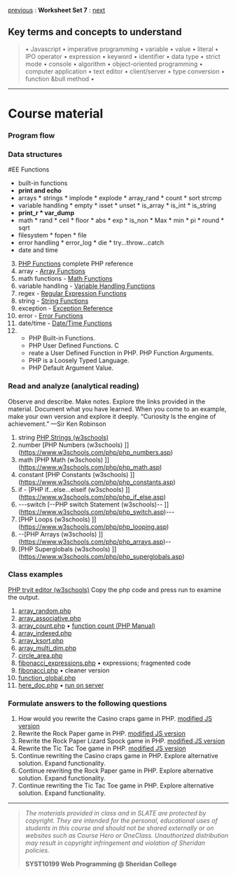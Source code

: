 [previous](set06.md) 
: **Worksheet Set 7**
: [next](set08.md)


## Key terms and concepts to understand
> &bull; Javascript  &bull; imperative programming  &bull; variable  &bull; value  &bull; literal  &bull; IPO operator &bull; expression  &bull; keyword  &bull; identifier  &bull;  data type &bull; strict mode  &bull; console  &bull;  algorithm  &bull; object-oriented programming  &bull; computer application  &bull;  text editor  &bull; client/server  &bull;  type conversion  &bull; function &bull method &bull;
> 
---

# Course material

### Program flow

### Data structures

#EE Functions
* built-in functions
* **print and echo**
* arrays * strings * implode * explode * array_rand * count * sort strcmp
* variable handling * empty * isset * unset * is_array * is_int * is_string 
* **print_r * var_dump**
* math * rand * ceil * floor * abs * exp * is_non * Max * min * pi * round * sqrt
* filesystem * fopen * file
* error handling * error_log * die * try...throw...catch
* date and time

3. [PHP Functions](https://www.w3schools.com/php/php_ref_overview.asp) complete PHP reference
4. array - [Array Functions](https://www.w3schools.com/php/php_ref_array.asp)
5. math functions - [Math Functions](https://www.w3schools.com/php/php_ref_math.asp)
6. variable handling - [Variable Handling Functions](https://www.w3schools.com/php/php_ref_variable_handling.asp)
7. regex -  [Regular Expression Functions](https://www.w3schools.com/php/php_ref_regex.asp)
8. string -  [String Functions](https://www.w3schools.com/php/php_ref_string.asp)
9. exception -  [Exception Reference](https://www.w3schools.com/php/php_ref_exception.asp)
10. error -  [Error Functions](https://www.w3schools.com/php/php_ref_error.asp)
11. date/time -  [Date/Time Functions](https://www.w3schools.com/php/php_ref_date.asp)
12. - PHP Built-in Functions.
    - PHP User Defined Functions. C
    - reate a User Defined Function in PHP. PHP Function Arguments.
    - PHP is a Loosely Typed Language.
    - PHP Default Argument Value. 


### Read and analyze (analytical reading)
Observe and describe. Make notes. Explore the links provided in the material. Document what you have learned. When you come to an example, make your own version and explore it deeply. “Curiosity Is the engine of achievement.” —Sir Ken Robinson
1. string [PHP Strings (w3schools) ](https://www.w3schools.com/php/php_string.asp)
2. number [PHP Numbers (w3schools) ]](https://www.w3schools.com/php/php_numbers.asp)
3. math [PHP Math (w3schools) ]](https://www.w3schools.com/php/php_math.asp)
4. constant [PHP Constants (w3schools) ]](https://www.w3schools.com/php/php_constants.asp)
5. if - [PHP if...else...elseif (w3schools) ]](https://www.w3schools.com/php/php_if_else.asp)
6. ---switch [--PHP switch Statement (w3schools)-- ]](https://www.w3schools.com/php/php_switch.asp)---
7. [PHP Loops (w3schools) ]](https://www.w3schools.com/php/php_looping.asp)
8. --[PHP Arrays (w3schools) ]](https://www.w3schools.com/php/php_arrays.asp)--
9. [PHP Superglobals (w3schools) ]](https://www.w3schools.com/php/php_superglobals.asp)


### Class examples
<a href="https://www.w3schools.com/php/phptryit.asp?filename=tryphp_intro" target="_blank">PHP tryit editor (w3schools)</a> Copy the php code and press run to examine the output.
1. [array_random.php](../examples/set7/array_random.php) 
2. [array_associative.php](../examples/set7/array_associative.php)
3. [array_count.php](../examples/set7/array_count.php) &bull; [function count (PHP Manual)](https://www.php.net/manual/en/function.count.php)
4. [array_indexed.php](../examples/set7/array_indexed.php)
5. [array_ksort.php](../examples/set7/array_ksort.php)
6. [array_multi_dim.php](../examples/set7/array_multi_dim.php)
7. [circle_area.php](../examples/set7/circle_area.php)
8. [fibonacci_expressions.php](../examples/set7/fibonacci_expressions.php) &bull; expressions; fragmented code
9. [fibonacci.php](../examples/set7/fibonacci.php) &bull; cleaner version
10. [function_global.php](../examples/set7/function_global.php)
11. [here_doc.php](../examples/set7/here_doc.php) &bull; [run on server](https://bajcar.dev.fast.sheridanc.on.ca/10199/justdemoing/here_doc.php)



### Formulate answers to the following questions
1. How would you rewrite the Casino craps game in PHP. [modified JS version](https://syst10199-examples.w3spaces.com/week8/modified-cc.html)
2. Rewrite the Rock Paper game in PHP. [modified JS version](https://syst10199-examples.w3spaces.com/week8/modified-rps.html)
3. Rewrite the Rock Paper Lizard Spock game in PHP. [modified JS version](https://syst10199-examples.w3spaces.com/week8/modified-rpsls.html)
4. Rewrite the Tic Tac Toe game in PHP.  [modified JS version](https://syst10199-examples.w3spaces.com/week8/modified-ttt.html)
1. Continue rewriting the Casino craps game in PHP. Explore alternative solution. Expand functionality.
2. Continue rewriting the Rock Paper game in PHP.  Explore alternative solution. Expand functionality.
3. Continue rewriting the Tic Tac Toe game in PHP.  Explore alternative solution. Expand functionality.


  
  
---
> *The materials provided in class and in SLATE are protected by copyright. They are intended for the personal, educational uses of students in this course and should not be shared externally or on websites such as Course Hero or OneClass. Unauthorized distribution may result in copyright infringement and violation of Sheridan policies.*
> 
> **SYST10199 Web Programming @ Sheridan College**
